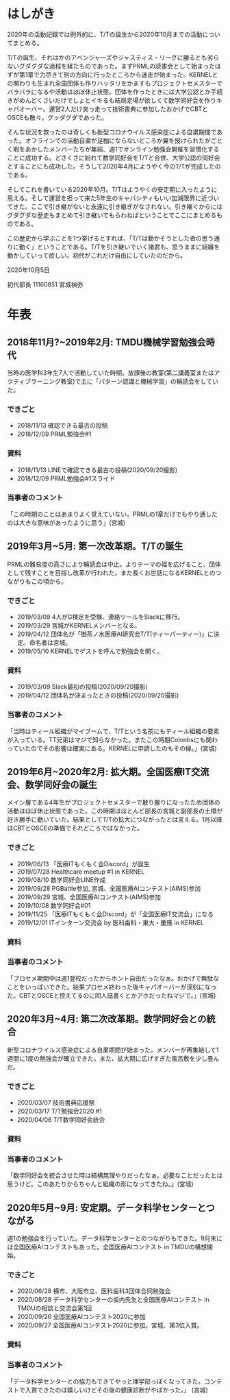 # はしがき

2020年の活動記録では例外的に、T/Tの誕生から2020年10月までの活動についてまとめる。

T/Tの誕生、それはかのアベンジャーズやジャスティス・リーグに勝るとも劣らないグダグダな過程を経たものであった。まずPRMLの読書会として始まったはずが第1章で力尽きて別の方向に行ったところから迷走が始まった。KERNELとの関わりも生まれ全国団体も作りハッタリをかますもプロジェクトセメスターでバラバラになるや活動はほぼ休止状態。団体を作ったときには大学公認とか手続きがめんどくさいだけでしょとイキるも結局足場が欲しくて数学同好会を作りキャパオーバー。運営2人だけ突っ走って技術書典に参加したおかげでCBTとOSCEも散々。グッダグダであった。

そんな状況を救ったのは奇しくも新型コロナウイルス感染症による自粛期間であった。オフラインでの活動自粛が足枷にならないどころか翼を授けられたがごとく暇をあかしたメンバーたちが集結、週1でオンライン勉強会開催を習慣化することに成功する。どさくさに紛れて数学同好会をT/Tと合併、大学公認の同好会とすることにも成功した。そうして2020年4月にようやく今のT/Tが完成したのである。

そしてこれを書いている2020年10月。T/Tはようやくの安定期に入ったように思える。そして運営を担って来た5年生のキャパシティもいい加減限界に近づいてきた。ここで引き継がないと永遠に引き継ぎがなされない。引き継ぐからにはグダグダな歴史もまとめて引き継いでもらわねばということでここにまとめるものである。

この歴史から学ぶことを1つ挙げるとすれば、「T/Tは動かそうとした者の思う通りに動く」ということである。T/Tを引き継いでいく諸君も、思うままに組織を動かしていって欲しい。初代がこれだけ自由にしていたのだから。

2020年10月5日

初代部長 11160851 宮城禎弥

# 年表

## 2018年11月?~2019年2月: TMDU機械学習勉強会時代

当時の医学科3年生7人で活動していた時期。放課後の教室(第二講義室またはアクティブラーニング教室)で主に「パターン認識と機械学習」の輪読会をしていた。

### できごと

- 2018/11/13 確認できる最古の投稿
- 2018/12/09 PRML勉強会#1

### 資料

- 2018/11/13 LINEで確認できる最古の投稿(2020/09/20撮影)
- 2018/12/09 PRML勉強会#1スライド

### 当事者のコメント

「この時期のことはあまりよく覚えていない。PRMLの1章だけでもやり通したのは大きな意味があったように思う」(宮城)

## 2019年3月~5月: 第一次改革期。T/Tの誕生

PRMLの難易度の高さにより輪読会は中止。よりテーマの幅を広げること、団体として残すことを目指し改革が行われた。また長くお世話になるKERNELとのつながりもこの頃から。

### できごと

- 2019/03/09 4人がG検定を受験、連絡ツールをSlackに移行。
- 2019/03/29 宮城がKERNELメンバーとなる。
- 2019/04/12 団体名が「御茶ノ水医療AI研究会T/T(ティーパーティー)」に決定。命名者は宮城。
- 2019/05/10 KERNELでゲストを呼んで勉強会を開く。

### 資料

- 2019/03/09 Slack最初の投稿(2020/09/20撮影)
- 2019/04/12 団体名が決まったときの投稿(2020/09/20撮影)

### 当事者のコメント

「当時はティール組織がマイブームで、T/Tという名前にもティール組織の要素が入っている。TT兄弟はマジで知らなかった。またこの時期Colonbsにも関わっていたのでその影響は確実にある。KERNELに申請したのもその縁。」(宮城)

## 2019年6月~2020年2月: 拡大期。全国医療IT交流会、数学同好会の誕生

メイン層である4年生がプロジェクトセメスターで散り散りになったため団体の活動はほぼ休止状態であった。この時期はほとんど部長の宮城と副部長の土橋が好き勝手に動いていた。結果としてT/Tの拡大につながったとは言える。1月以降はCBTとOSCEの準備でそれどころではなかった。

### できごと

- 2019/06/13 「医療ITもくもく会Discord」が誕生
- 2019/07/28 Healthcare meetup #1 in KERNEL
- 2019/08/10 数学同好会LINE作成
- 2019/09/28 PGBattle参加, 宮城、全国医療AIコンテスト(AIMS)参加
- 2019/09/29 宮城、全国医療AIコンテスト(AIMS)参加
- 2019/10/08 数学同好会#01
- 2019/11/25 「医療ITもくもく会Discord」が「全国医療IT交流会」になる
- 2019/12/01  ITインターン交流会 by 医科歯科・東大・慶應 in KERNEL

### 資料

### 当事者のコメント

「プロセメ期間中は週1登校だったからホント自由だったなぁ。おかげで無駄なことをいっぱいできた。結果プロセメ終わった後キャパオーバーが深刻になった。CBTとOSCEと控えてるのに同人誌書くとかアホだったねマジで。」(宮城)

## 2020年3月~4月: 第二次改革期。数学同好会との統合

新型コロナウイルス感染症による自粛期間が始まった。メンバーが再集結して1週間に1度の勉強会が確立できた。また、拡大期に広げすぎた風呂敷を少し畳んだ。

### できごと

- 2020/03/07 技術書典応援祭
- 2020/03/17 T/T勉強会2020 #1
- 2020/04/06 T/T数学同好会統合

### 資料

### 当事者のコメント

「数学同好会を統合させた時は結構無理やりだったなぁ。必要なことだったとは思うけど。このあたりからちゃんと組織の形になってきたね。」(宮城)

## 2020年5月~9月: 安定期。データ科学センターとつながる

週1の勉強会を行っていた。データ科学センターとのつながりもできた。9月末には全国医療AIコンテストもあった。全国医療AIコンテスト in TMDUの構想開始。

### できごと

- 2020/06/28 横市、大阪市立、医科歯科3団体合同勉強会
- 2020/08/28 データ科学センターの坂内先生と全国医療AIコンテスト in TMDUの相談と交流会第1回
- 2020/09/26 全国医療AIコンテスト2020に参加
- 2020/09/27 全国医療AIコンテスト2020に参加。宮城、第3位入賞。

### 資料

### 当事者のコメント

「データ科学センターとの協力もできてやっと理学部っぽくなってきた。コンテストで入賞できたのは嬉しいけどその後の健康診断がやばかった。」 (宮城)

